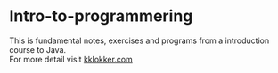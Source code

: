 # Intro-to-programmering
This is fundamental notes, exercises and programs from a introduction course to Java. <br>
For more detail visit [kklokker.com](www.kklokker.com)
